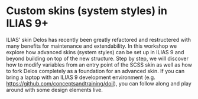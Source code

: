 # Custom skins (system styles) in ILIAS 9+

ILIAS' skin Delos has recently been greatly refactored and restructered with many benefits for maintenance and extendability.
In this workshop we explore how advanced skins (system styles) can be set up in ILIAS 9 and beyond building on top of the new structure.
Step by step, we will discover how to modify variables from an entry point of the SCSS skin as well as how to fork Delos completely as a foundation for an advanced skin.
If you can bring a laptop with an ILIAS 9 development environment (e.g. https://github.com/conceptsandtraining/doil), you can follow along and play around with some design elements live.
